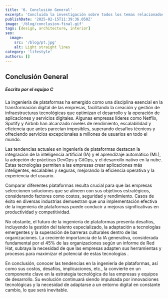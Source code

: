 ```yaml
---
title: '6. Conclusión General'
excerpt: 'Concluida la investigación sobre todos los temas relacionados con este blog, analizamos y llegamos a una reflexión final sobre la importancia de la Ingeniería de Plataformas y los aspectos que debemos tener en cuenta para el futuro próximo.'
publishDate: '2025-02-15T11:39:36.050Z'
image: '/blog/conclusion-final.gif'
tags: [design, architecture, interior]
seo:
  image:
    src: '/blog/pt.jpg'
    alt: Light straight lines
category: 'lifestyle'
authors: []
---
```


<h2 class="font-bold italic margin-b">Conclusión General</h2>

<h5 class="italic margin-t">Escrito por el equipo C</h5>
<p class="margin-t margin-b text-base" >
La ingeniería de plataformas ha emergido como una disciplina esencial en la transformación digital de las empresas, facilitando la creación y gestión de infraestructuras tecnológicas que optimizan el desarrollo y la operación de aplicaciones y servicios digitales. Algunas empresas líderes como Netflix, Spotify y Airbnb han alcanzado niveles de rendimiento, escalabilidad y eficiencia que antes parecían imposibles, superando desafíos técnicos y ofreciendo servicios excepcionales a millones de usuarios en todo el mundo.
</p>
<p class="margin-t margin-b text-base" >
Las tendencias actuales en ingeniería de plataformas destacan la integración de la inteligencia artificial (IA) y el aprendizaje automático (ML), la adopción de prácticas DevOps y GitOps, y el desarrollo nativo en la nube. Estas tecnologías permiten a las empresas crear aplicaciones más inteligentes, escalables y seguras, mejorando la eficiencia operativa y la experiencia del usuario.
</p>
<p class="margin-t margin-b text-base" >
Comparar diferentes plataformas resulta crucial para que las empresas seleccionen soluciones que se alineen con sus objetivos estratégicos, considerando factores como costos, seguridad y rendimiento. Casos de éxito en diversas industrias demuestran que una implementación efectiva de la ingeniería de plataformas puede conducir a mejoras significativas en productividad y competitividad.
</p>
<p class="margin-t margin-b text-base" >
No obstante, el futuro de la ingeniería de plataformas presenta desafíos, incluyendo la gestión del talento especializado, la adaptación a tecnologías emergentes y la superación de barreras culturales dentro de las organizaciones. La creciente importancia de la IA generativa, considerada fundamental por el 45% de las organizaciones según un informe de Red Hat, subraya la necesidad de que las empresas adapten sus herramientas y procesos para maximizar el potencial de estas tecnologías .
</p>
<p class="margin-t margin-b text-base" >
En conclusión, conocer las tendencias en la ingeniería de plataformas, así como sus costos, desafíos, implicaciones, etc., la convierte en un componente clave en la estrategia tecnológica de las empresas y equipos de desarrollo. Su evolución continuará siendo impulsada por innovaciones tecnológicas y la necesidad de adaptarse a un entorno digital en constante cambio, lo que será inevitable.
</p>
